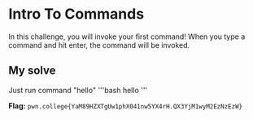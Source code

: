 # Intro To Commands
In this challenge, you will invoke your first command! When you type a command and hit enter, the command will be invoked.
## My solve
Just run command "hello"
'''bash
hello
'''

**Flag:** `pwn.college{YaM89HZXTgUw1phX041nw5YX4rH.QX3YjM1wyM2EzNzEzW}`

